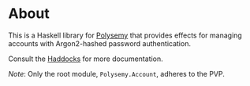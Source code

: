 # About

This is a Haskell library for [Polysemy](https://hackage.haskell.org/package/polysemy) that provides effects for
managing accounts with Argon2-hashed password authentication.

Consult the [Haddocks](https://hackage.haskell.org/package/polysemy-account/docs/Polysemy-Account.html) for more
documentation.

*Note*: Only the root module, `Polysemy.Account`, adheres to the PVP.
